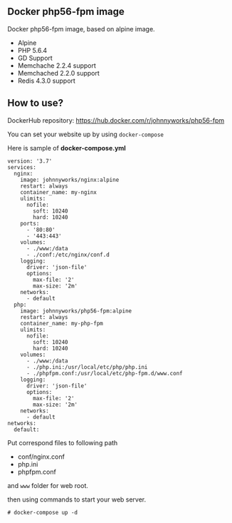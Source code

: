 ## Docker php56-fpm image

Docker php56-fpm image, based on alpine image.

- Alpine
- PHP 5.6.4
- GD Support
- Memchache 2.2.4 support
- Memchached 2.2.0 support
- Redis 4.3.0 support

## How to use?

DockerHub repository: https://hub.docker.com/r/johnnyworks/php56-fpm

You can set your website up by using `docker-compose`

Here is sample of **docker-compose.yml**

```
version: '3.7'
services:
  nginx:
    image: johnnyworks/nginx:alpine
    restart: always
    container_name: my-nginx
    ulimits:
      nofile:
        soft: 10240
        hard: 10240
    ports:
      - '80:80'
      - '443:443'
    volumes:
      - ./www:/data
      - ./conf:/etc/nginx/conf.d
    logging:
      driver: 'json-file'
      options:
        max-file: '2'
        max-size: '2m'
    networks:
      - default
  php:
    image: johnnyworks/php56-fpm:alpine
    restart: always
    container_name: my-php-fpm
    ulimits:
      nofile:
        soft: 10240
        hard: 10240
    volumes:
      - ./www:/data
      - ./php.ini:/usr/local/etc/php/php.ini
      - ./phpfpm.conf:/usr/local/etc/php-fpm.d/www.conf
    logging:
      driver: 'json-file'
      options:
        max-file: '2'
        max-size: '2m'
    networks:
      - default
networks:
  default:
```

Put correspond files to following path

- conf/nginx.conf
- php.ini
- phpfpm.conf

and `www` folder for web root.

then using commands to start your web server.

```
# docker-compose up -d
```
